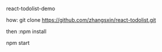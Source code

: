react-todolist-demo

how:
 git clone https://github.com/zhangsxin/react-todolist.git

then :npm install

npm start

